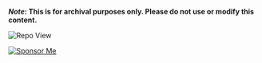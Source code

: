 <strong>*Note*: This is for archival purposes only. Please do not use or modify this content.</strong>

![Repo View](https://komarev.com/ghpvc/?username=aayushx402&style=for-the-badge&color=blue)

<p align="center"> 
  
[![Sponsor Me](https://img.shields.io/badge/aayushx402-SPONSOR-cyan?style=for-the-badge&logo=github)](https://github.com/aayushx402/images/blob/main/QR) </p>









